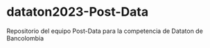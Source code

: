 # dataton2023-Post-Data
Repositorio del equipo Post-Data para la competencia de Dataton de Bancolombia
